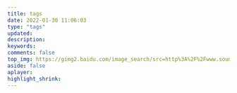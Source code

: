 ```yaml
---
title: tags
date: 2022-01-30 11:06:03
type: "tags"
updated:
description:
keywords:
comments: false
top_img: https://gimg2.baidu.com/image_search/src=http%3A%2F%2Fwww.soumeitu.com%2Fwp-content%2Fuploads%2F2020%2F06%2F5ed77092be98a.jpg&refer=http%3A%2F%2Fwww.soumeitu.com&app=2002&size=f9999,10000&q=a80&n=0&g=0n&fmt=jpeg?sec=1646139702&t=4cb885d1c4c383c27a94ad4b5bbcb4c8
aside: false
aplayer:
highlight_shrink:
---
```


